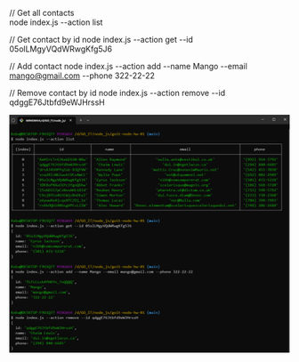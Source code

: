 // Get all contacts 
<br> node index.js --action list

// Get contact by id 
node index.js --action get --id 05olLMgyVQdWRwgKfg5J6

// Add contact 
node index.js --action add --name Mango --email mango@gmail.com --phone 322-22-22

// Remove contact by id 
node index.js --action remove --id qdggE76Jtbfd9eWJHrssH

![screen](./assets/screen.png)
